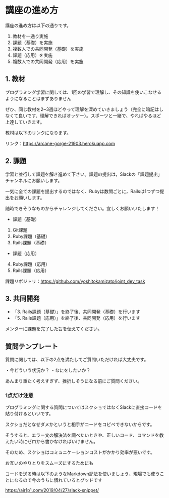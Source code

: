 # 講座の進め方
講座の進め方は以下の通りです。

1. 教材を一通り実施
2. 課題（基礎）を実施
3. 複数人での共同開発（基礎）を実施
4. 課題（応用）を実施
5. 複数人での共同開発（応用）を実施

## 1. 教材
プログラミング学習に関しては、1回の学習で理解し、その知識を使いこなせるようになることはまずありません

ぜひ、同じ教材を2~3週ほどやって理解を深めていきましょう（完全に暗記はしなくて良いです、理解できればオッケー）。スポーツと一緒で、やればやるほど上達していきます。

教材は以下のリンクになります。

リンク：https://arcane-gorge-21903.herokuapp.com

## 2. 課題
学習と並行して課題を解き進めて下さい。課題の提出は，Slackの「課題提出」チャンネルにお願いします。

一気に全ての課題を提出するのではなく、Rubyは数問ごとに，Railsは1つずつ提出をお願いします。

随時できそうなものからチャレンジしてください。宜しくお願いいたします！

- 課題（基礎）

1. Git課題
2. Ruby課題（基礎）
3. Rails課題（基礎）

- 課題（応用）

4. Ruby課題（応用）
5. Rails課題（応用）

課題リポジトリ：https://github.com/yoshitokamizato/joint_dev_task

## 3. 共同開発
- 「3. Rails課題（基礎）」を終了後、共同開発（基礎）を行います
- 「5. Rails課題（応用）」を終了後、共同開発（応用）を行います

メンターに課題を完了した旨を伝えてください。

## 質問テンプレート
質問に関しては、以下の2点を満たしてご質問いただければ大丈夫です。

・今どういう状況か？
・なにをしたいか？

あんまり重たく考えすぎず、挫折しそうになる前にご質問ください。

### 1点だけ注意
プログラミングに関する質問についてはスクショではなくSlackに直接コードを貼り付けるといいです。

スクショだとなぜダメかというと相手がコードをコピペできないからです。

そうすると、エラー文の解決法を調べたいときや、正しいコード、コマンドを教えたい時にゼロから書かなければいけません。

そのため、スクショはコミュニケーションコストがかかり効率が悪いです。

お互いのやりとりをスムーズにするためにも

コードを送る時は以下のようなMarkdown記法を使いましょう、現場でも使うことになるので今のうちに慣れているとグッドです

https://air1p1.com/2019/04/27/slack-snippet/
